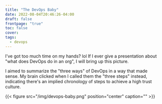 ```yaml
---
title: "The DevOps Baby"
date: 2022-08-04T20:46:26-04:00
draft: false
frontpage: "true"
toc: false
cover:
tags:
  - devops
---
```


I've got too much time on my hands? lol
If I ever give a presentation about "what does DevOps do in an org", I will bring up this picture.


I aimed to summarize the "three ways" of DevOps in a way that made sense. My brain clicked when I called them the "three steps" instead, indicating there's an implied chronology of steps to achieve a high trust culture.

{{< figure src="/img/devops-baby.png" position="center" caption="" >}}

